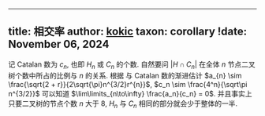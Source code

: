 
---
title: 相交率
author: [kokic](/kokic.md)
taxon: corollary
!date: November 06, 2024
---

记 Catalan 数为 $c_n$, 也即 $H_n$ 或 $C_n$ 的个数. 自然要问 $|H \cap C_n|$ 在全体 $n$ 节点二叉树个数中所占的比例与 $n$ 的关系. 根据 [](./stack-permutation-000D.md) 与 Catalan 数的渐进估计 $a_{n} \sim \frac{\sqrt{2 + r}}{2\sqrt{\pi}n^{3/2}r^{n}}$, $c_n \sim \frac{4^n}{\sqrt\pi n^{3/2}}$ 可以知道 $\lim\limits_{n\to\infty} \frac{a_n}{c_n} = 0$. 并且事实上只要二叉树的节点个数 $n$ 大于 $8$, $H_n$ 与 $C_n$ 相同的部分就会少于整体的一半. 

